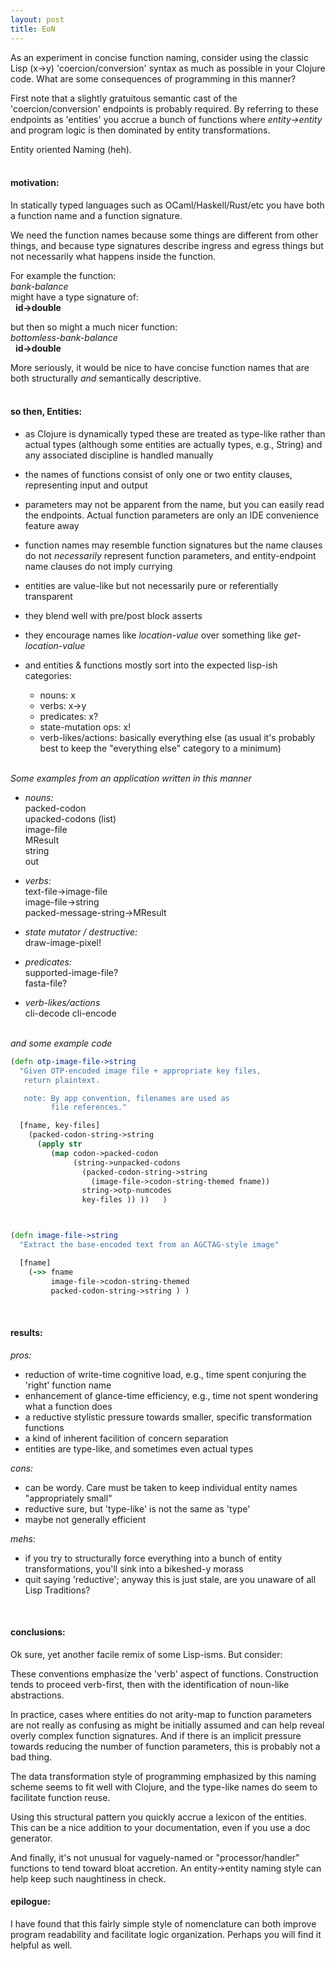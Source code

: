 ```yaml
---
layout: post
title: EoN
---
```


As an experiment in concise function naming, consider using the classic Lisp (x->y) 'coercion/conversion' syntax as much as possible in your Clojure code. What are some consequences of programming in this manner?

First note that a slightly gratuitous semantic cast of the 'coercion/conversion' endpoints is probably required. By referring to these endpoints as 'entities' you accrue a bunch of functions where *entity->entity* and program logic is then dominated by entity transformations. 

Entity oriented Naming (heh).  
&nbsp;  


  
#### motivation:  

In statically typed languages such as OCaml/Haskell/Rust/etc you have both a function name and a function signature.

We need the function names because some things are different from other things, and because type signatures describe ingress and egress things but not necessarily what happens inside the function.

For example the function:  
 *bank-balance*  
  might have a type signature of:  
  &nbsp;   **id->double**  

  but then so might a much nicer function:  
 *bottomless-bank-balance*  
  &nbsp;    **id->double**  

More seriously, it would be nice to have concise function names that are both structurally *and* semantically descriptive.   
&nbsp;  


#### so then, Entities:  

  * as Clojure is dynamically typed these are treated as type-like rather than actual types (although some entities are actually types, e.g., String) and any associated discipline is handled manually 

  * the names of functions consist of only one or two entity clauses, representing input and output

  * parameters may not be apparent from the name, but you can easily read the endpoints. Actual function parameters are only an IDE convenience feature away

  * function names may resemble function signatures but the name clauses do not *necessarily* represent function parameters, and entity-endpoint name clauses do not imply currying

  * entities are value-like but not necessarily pure or referentially transparent

  * they blend well with pre/post block asserts

  * they encourage names like *location-value*  over something like *get-location-value*

  * and entities & functions mostly sort into the expected lisp-ish categories:

    * nouns:  x 
    * verbs:  x->y
    * predicates:  x?
    * state-mutation ops:  x!
    * verb-likes/actions:  basically everything else
      (as usual it's probably best to keep the "everything else" category to a minimum)



&nbsp;  
*Some examples from an application written in this manner* 

*  *nouns:*  
   packed-codon  
   upacked-codons (list)  
   image-file  
   MResult   
   string  
   out


*  *verbs:*  
   text-file->image-file  
   image-file->string  
   packed-message-string->MResult  


*  *state mutator / destructive:*  
   draw-image-pixel!


*  *predicates:*  
   supported-image-file?  
   fasta-file?  


*  *verb-likes/actions*  
   cli-decode
   cli-encode   

    

&nbsp;  
*and some example code*   

```clojure   
(defn otp-image-file->string 
  "Given OTP-encoded image file + appropriate key files,
   return plaintext.

   note: By app convention, filenames are used as 
         file references."

  [fname, key-files]
    (packed-codon-string->string 
      (apply str 
         (map codon->packed-codon
              (string->unpacked-codons 
                (packed-codon-string->string 
                  (image-file->codon-string-themed fname)) 
                string->otp-numcodes   
                key-files )) ))   )



(defn image-file->string 
  "Extract the base-encoded text from an AGCTAG-style image"

  [fname]
    (->> fname
         image-file->codon-string-themed
         packed-codon-string->string ) )
```
&nbsp;   

#### results:  

*pros:*  

   -  reduction of write-time cognitive load, e.g., time spent conjuring the 'right' function name
   -  enhancement of glance-time efficiency, e.g., time not spent wondering what a function does
   -  a reductive stylistic pressure towards smaller, specific transformation functions
   -  a kind of inherent facilition of concern separation
   -  entities are type-like, and sometimes even actual types

*cons:*  

   -  can be wordy. Care must be taken to keep individual entity names "appropriately small"
   -  reductive sure, but 'type-like' is not the same as 'type' 
   -  maybe not generally efficient

*mehs:*  

   -  if you try to structurally force everything into a bunch of entity transformations, you'll sink into a bikeshed-y morass  
   -  quit saying 'reductive'; anyway this is just stale, are you unaware of all Lisp Traditions?   

&nbsp;   
  
#### conclusions:  

Ok sure, yet another facile remix of some Lisp-isms. But consider:  

These conventions emphasize the 'verb' aspect of functions. Construction tends to proceed verb-first, then with the identification of noun-like abstractions.   

In practice, cases where entities do not arity-map to function parameters are not really as confusing as might be initially assumed and can help reveal overly complex function signatures. And if there is an implicit pressure towards reducing the number of function parameters, this is probably not a bad thing.  

The data transformation style of programming emphasized by this naming scheme seems to fit well with Clojure, and the type-like names do seem to facilitate function reuse.  

Using this structural pattern you quickly accrue a lexicon of the entities. This can be a nice addition to your documentation, even if you use a doc generator.  

And finally, it's not unusual for vaguely-named or "processor/handler" functions to tend toward bloat accretion. An entity->entity naming style can help keep such naughtiness in check.
&nbsp;   
  

#### epilogue:  

I have found that this fairly simple style of nomenclature can both improve program readability and facilitate logic organization. Perhaps you will find it helpful as well.  


<!--more-->
